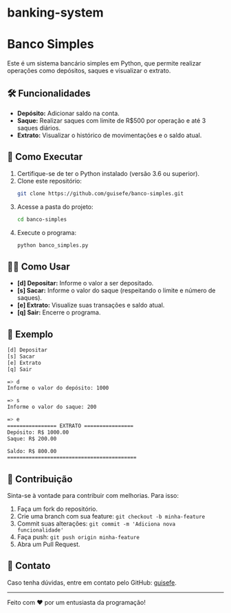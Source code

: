 # banking-system

# Banco Simples

Este é um sistema bancário simples em Python, que permite realizar operações como depósitos, saques e visualizar o extrato.

## 🛠️ Funcionalidades
- **Depósito:** Adicionar saldo na conta.
- **Saque:** Realizar saques com limite de R$500 por operação e até 3 saques diários.
- **Extrato:** Visualizar o histórico de movimentações e o saldo atual.

## 🚀 Como Executar
1. Certifique-se de ter o Python instalado (versão 3.6 ou superior).
2. Clone este repositório:
    ```bash
    git clone https://github.com/guisefe/banco-simples.git
    ```
3. Acesse a pasta do projeto:
    ```bash
    cd banco-simples
    ```
4. Execute o programa:
    ```bash
    python banco_simples.py
    ```

## 🧑‍💻 Como Usar
- **[d] Depositar:** Informe o valor a ser depositado.
- **[s] Sacar:** Informe o valor do saque (respeitando o limite e número de saques).
- **[e] Extrato:** Visualize suas transações e saldo atual.
- **[q] Sair:** Encerre o programa.

## 📜 Exemplo
```bash
[d] Depositar
[s] Sacar
[e] Extrato
[q] Sair

=> d
Informe o valor do depósito: 1000

=> s
Informe o valor do saque: 200

=> e
================ EXTRATO ================
Depósito: R$ 1000.00
Saque: R$ 200.00

Saldo: R$ 800.00
==========================================
```

## 🤝 Contribuição
Sinta-se à vontade para contribuir com melhorias. Para isso:
1. Faça um fork do repositório.
2. Crie uma branch com sua feature: `git checkout -b minha-feature`
3. Commit suas alterações: `git commit -m 'Adiciona nova funcionalidade'`
4. Faça push: `git push origin minha-feature`
5. Abra um Pull Request.

## 📧 Contato
Caso tenha dúvidas, entre em contato pelo GitHub: [guisefe](https://github.com/guisefe).

---
Feito com ❤️ por um entusiasta da programação!
